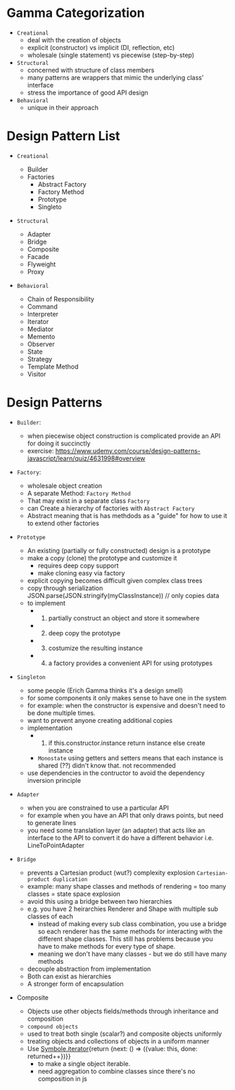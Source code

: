 # Gamma Categorization

- `Creational`
  - deal with the creation of objects
  - explicit (constructor) vs implicit (DI, reflection, etc)
  - wholesale (single statement) vs piecewise (step-by-step)
- `Structural`
  - concerned with structure of class members
  - many patterns are wrappers that mimic the underlying class' interface
  - stress the importance of good API design
- `Behavioral`
  - unique in their approach

# Design Pattern List

- `Creational`
  - Builder
  - Factories
    - Abstract Factory
    - Factory Method
    - Prototype
    - Singleto

- `Structural`

  - Adapter
  - Bridge
  - Composite
  - Facade
  - Flyweight
  - Proxy

- `Behavioral`

  - Chain of Responsibility
  - Command
  - Interpreter
  - Iterator
  - Mediator
  - Memento
  - Observer
  - State
  - Strategy
  - Template Method
  - Visitor

# Design Patterns
- `Builder`:
  - when piecewise object construction is complicated provide an API for doing it succinctly
  - exercise: https://www.udemy.com/course/design-patterns-javascript/learn/quiz/4631998#overview

- `Factory`:
  - wholesale object creation
  - A separate Method: `Factory Method`
  - That may exist in a separate class `Factory`
  - can Create a hierarchy of factories with `Abstract Factory`
  - Abstract meaning that is has methdods as a "guide" for how to use it to extend other factories

- `Prototype`
  - An existing (partially or fully constructed) design is a prototype
  - make a copy (clone) the prototype and customize it
    - requires deep copy support
    - make cloning easy via factory
  - explicit copying becomes difficult given complex class trees
  - copy through serialization JSON.parse(JSON.stringify(myClassInstance)) // only copies data
  - to implement
    - 1. partially construct an object and store it somewhere
    - 2. deep copy the prototype
    - 3. costumize the resulting instance
    - 4. a factory provides a convenient API for using prototypes

- `Singleton`
  - some people (Erich Gamma thinks it's a design smell)
  - for some components it only makes sense to have one in the system
  - for example: when the constructor is expensive and doesn't need to be done multiple times.
  - want to prevent anyone creating additional copies
  - implementation
    - 1. if this.constructor.instance return instance else create instance
    - `Monostate` using getters and setters means that each instance is shared (??) didn't know that. not recommended
  - use dependencies in the contructor to avoid the dependency inversion principle

- `Adapter`
  - when you are constrained to use a particular API
  - for example when you have an API that only draws points, but need to generate lines
  - you need some translation layer (an adapter) that acts like an interface to the API to convert it do have a different behavior i.e. LineToPointAdapter

- `Bridge`
  - prevents a Cartesian product (wut?) complexity explosion `Cartesian-product duplication`
  - example: many shape classes and methods of rendering = too many classes = state space explosion
  - avoid this using a bridge between two hierarchies
  - e.g. you have 2 heirarchies Renderer and Shape with multiple sub classes of each
    - instead of making every sub class combination, you use a bridge so each renderer has the same methods for interacting with the different shape classes. This still has problems because you have to make methods for every type of shape.
    - meaning we don't have many classes - but we do still have many methods
  - decouple abstraction from implementation
  - Both can exist as hierarchies
  - A stronger form of encapsulation

- Composite
  - Objects use other objects fields/methods through inheritance and composition
  - `compound objects`
  - used to treat both single (scalar?) and composite objects uniformly
  - treating objects and collections of objects in a uniform manner
  - Use [Symbole.iterator](){return {next: () => ({value: this, done: returned++})}}
    - to make a single object iterable.
    - need aggregation to combine classes since there's no composition in js